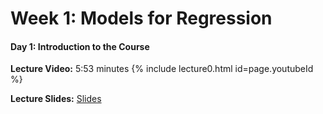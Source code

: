# Week 1: Models for Regression

#### Day 1: Introduction to the Course

**Lecture Video:** 5:53 minutes {% include lecture0.html id=page.youtubeId %}

**Lecture Slides:** [Slides](https://drive.google.com/file/d/1Q9dHov_r8W5emPx7_kTDx5EMUXT_1uwC/view?usp=sharing)

